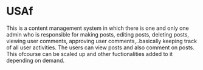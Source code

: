 # USAf
This is a content management system in which there is one and only one admin who is responsible for making posts, editing posts, deleting posts, viewing user comments, approving user comments,..basically keeping track of all user activities.
The users can view posts and also comment on posts.
This ofcourse can be scaled up and other fuctionalities added to it depending on demand.
